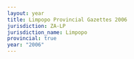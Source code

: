 ```yaml
---
layout: year
title: Limpopo Provincial Gazettes 2006
jurisdiction: ZA-LP
jurisdiction_name: Limpopo
provincial: true
year: "2006"
---
```

